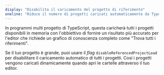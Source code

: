 ```yaml
---
display: "Disabilita il caricamento del progetto di riferimento"
oneline: "Riduce il numero di progetti caricati automaticamente da TypeScript"
---
```


In programmi multi progetto di TypeScript, questa caricherà tutti i progetti disponibili in memoria con l'obbiettivo di fornire un risultato più accurato per l'editor che richiede un grafico di conoscenza completo come "Trova tutti i riferimenti".

Se il tuo progetto è grande, puoi usare il _flag_ `disableReferencedProjectLoad` per disabilitare il caricamento automatico di tutti i progetti. Cosi i progetti vengono caricati dinamicamente quando apri le cartelle attraverso il tuo editor.
